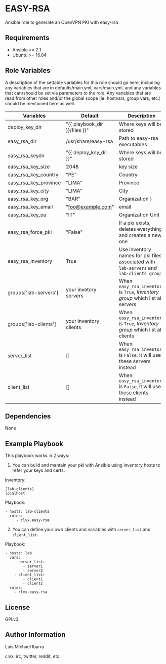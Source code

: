 EASY-RSA
=========

Ansible role to generate an OpenVPN PKI with easy-rsa

Requirements
------------

- Ansible >= 2.1
- Ubuntu >= 16.04

Role Variables
--------------

A description of the settable variables for this role should go here, including any variables that are in defaults/main.yml, vars/main.yml, and any variables that can/should be set via parameters to the role. Any variables that are read from other roles and/or the global scope (ie. hostvars, group vars, etc.) should be mentioned here as well.

| Variables | Default | Description |
|---------------|--------------------|-----------------|
| deploy_key_dir |  "{{ playbook_dir }}/files }}" |  Where keys will be stored |
| easy_rsa_dir |  /usr/share/easy-rsa | Path to easy-rsa executables |
| easy_rsa_keydir |  "{{ deploy_key_dir }}" | Where keys will be stored |
| easy_rsa_key_size |  2048 | key size |
| easy_rsa_key_country |  "PE" | Country |
| easy_rsa_key_province |  "LIMA" | Province |
| easy_rsa_key_city |  "LIMA" | City |
| easy_rsa_key_org |  "BAR" | Organization }
| easy_rsa_key_email |  "foo@example.com" | email |
| easy_rsa_key_ou |  "IT" | Organization Unit |
| easy_rsa_force_pki |  "False" | If a pki exists, deletes everything and creates a new one |
| easy_rsa_inventory |  True | Use inventory names for pki files associated with `lab-servers` and `lab-clients group` |
| groups['lab-servers'] | your invetory servers  | When `easy_rsa_inventory` is `True`, *Inventory group* which list all servers | 
| groups['lab-clients'] | your inventory clients  | When `easy_rsa_inventory` is `True`, *Inventory group* which list all clients | 
| server_list |  [] | When `easy_rsa_inventory` is `False`, it will use these servers instead | 
| client_list |  [] | When `easy_rsa_inventory` is `False`, it will use these clients instead | 

Dependencies
------------

None

Example Playbook
----------------

This playbook works in 2 ways:

1. You can build and mantain your pki with Ansible using inventory hosts to refer your keys and certs.

Inventory:

    [lab-clients]
    localhost

Playbook:

    - hosts: lab-clients
      roles:
         - clvx.easy-rsa

2. You can define your own clients and variables with `server_list` and `client_list`.

Playbook:

    - hosts: lab
      vars:
        - server_list:
            - server1
            - server2
        - client_list:
            - client1
            - client2
      roles:
        - clvx.easy-rsa

License
-------

GPLv3

Author Information
------------------

Luis Michael Ibarra

clvx: irc, twitter, reddit, etc.
